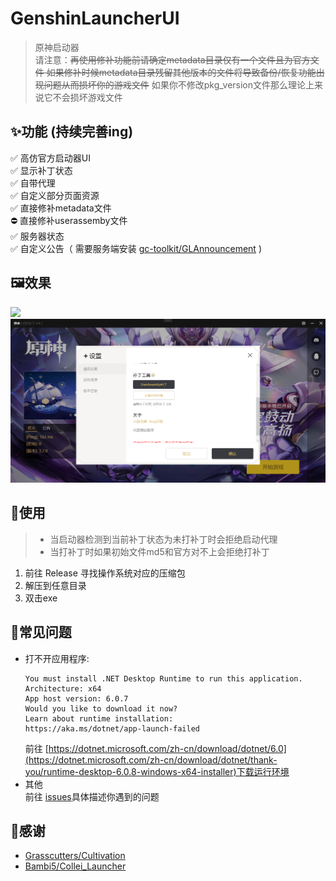 # GenshinLauncherUI
> 原神启动器  
请注意：~~再使用修补功能前请确定metadata目录仅有一个文件且为官方文件
如果修补时候metadata目录残留其他版本的文件将导致备份/恢复功能出现问题从而损坏你的游戏文件~~
如果你不修改pkg_version文件那么理论上来说它不会损坏游戏文件

## ✨功能 (持续完善ing)

✅ 高仿官方启动器UI  
✅ 显示补丁状态  
✅ 自带代理  
✅ 自定义部分页面资源  
✅ 直接修补metadata文件  
⛔️ 直接修补userassemby文件  
✅ 服务器状态  
✅ 自定义公告（ 需要服务端安装 [gc-toolkit/GLAnnouncement](https://github.com/gc-toolkit/GLAnnouncement) )

## 🖼️效果
![](Preview/main.png)
![](Preview/setting.png)

## 🎁使用
> + 当启动器检测到当前补丁状态为未打补丁时会拒绝启动代理
> + 当打补丁时如果初始文件md5和官方对不上会拒绝打补丁
1. 前往 Release 寻找操作系统对应的压缩包
2. 解压到任意目录
3. 双击exe

## 🐛常见问题
+ 打不开应用程序:
	```
	You must install .NET Desktop Runtime to run this application.
	Architecture: x64
	App host version: 6.0.7
	Would you like to download it now?
	Learn about runtime installation:
	https://aka.ms/dotnet/app-launch-failed
	```
	前往 [https://dotnet.microsoft.com/zh-cn/download/dotnet/6.0](https://dotnet.microsoft.com/zh-cn/download/dotnet/thank-you/runtime-desktop-6.0.8-windows-x64-installer)下载运行环境
+ 其他  
	前往 [issues](https://github.com/gc-toolkit/GenshinLauncher/issues)具体描述你遇到的问题

## 🙇‍感谢
+ [Grasscutters/Cultivation](https://github.com/Grasscutters/Cultivation)
+ [Bambi5/Collei_Launcher](https://github.com/Bambi5/Collei_Launcher)
